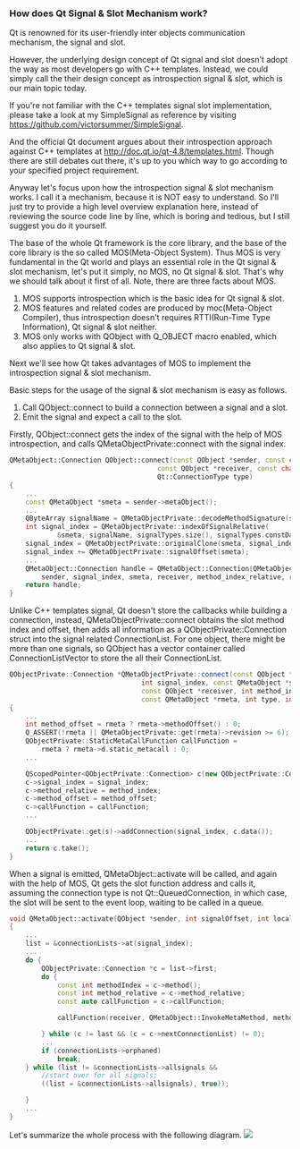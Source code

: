 ### How does Qt Signal & Slot Mechanism work?

Qt is renowned for its user-friendly inter objects communication mechanism, the signal and slot.

However, the underlying design concept of Qt signal and slot doesn't adopt the way as most developers go with C++ templates. Instead, we could simply call the their design concept as introspection signal & slot, which is our main topic today.

If you're not familiar with the C++ templates signal slot implementation, please take a look at my SimpleSignal as reference by visiting https://github.com/victorsummer/SimpleSignal.

And the official Qt document argues about their introspection approach against C++ templates at http://doc.qt.io/qt-4.8/templates.html. Though there are still debates out there, it's up to you which way to go according to your specified project requirement.

Anyway let's focus upon how the introspection signal & slot mechanism works. I call it a mechanism, because it is NOT easy to understand. So I'll just try to provide a high level overview explanation here, instead of reviewing the source code line by line, which is boring and tedious, but I still suggest you do it yourself.

The base of the whole Qt framework is the core library, and the base of the core library is the so called MOS(Meta-Object System). Thus MOS is very fundamental in the Qt world and plays an essential role in the Qt signal & slot mechanism, let's put it simply, no MOS, no Qt signal & slot. That's why we should talk about it first of all. Note, there are three facts about MOS.

1. MOS supports introspection which is the basic idea for Qt signal & slot.
2. MOS features and related codes are produced by moc(Meta-Object Compiler), thus introspection doesn't requires RTTI(Run-Time Type Information), Qt signal & slot neither.
3. MOS only works with QObject with Q_OBJECT macro enabled, which also applies to Qt signal & slot.

Next we'll see how Qt takes advantages of MOS to implement the introspection signal & slot mechanism.

Basic steps for the usage of the signal & slot mechanism is easy as follows.

1. Call QObject::connect to build a connection between a signal and a slot.
2. Emit the signal and expect a call to the slot.

Firstly, QObject::connect gets the index of the signal with the help of MOS introspection, and calls QMetaObjectPrivate::connect with the signal index.

```c++
QMetaObject::Connection QObject::connect(const QObject *sender, const char *signal,
                                     const QObject *receiver, const char *method,
                                     Qt::ConnectionType type)
{
    ...
    const QMetaObject *smeta = sender->metaObject();
    ...
    QByteArray signalName = QMetaObjectPrivate::decodeMethodSignature(signal, signalTypes);
    int signal_index = QMetaObjectPrivate::indexOfSignalRelative(
            &smeta, signalName, signalTypes.size(), signalTypes.constData());
    signal_index = QMetaObjectPrivate::originalClone(smeta, signal_index);
    signal_index += QMetaObjectPrivate::signalOffset(smeta);
    ...
    QMetaObject::Connection handle = QMetaObject::Connection(QMetaObjectPrivate::connect(
        sender, signal_index, smeta, receiver, method_index_relative, rmeta ,type, types));
    return handle;
}
```
Unlike C++ templates signal, Qt doesn't store the callbacks while building a connection, instead, QMetaObjectPrivate::connect obtains the slot method index and offset, then adds all information as a QObjectPrivate::Connection struct into the signal related ConnectionList. For one object, there might be more than one signals, so QObject has a vector container called ConnectionListVector to store the all their ConnectionList.

```c++
QObjectPrivate::Connection *QMetaObjectPrivate::connect(const QObject *sender,
                                 int signal_index, const QMetaObject *smeta,
                                 const QObject *receiver, int method_index,
                                 const QMetaObject *rmeta, int type, int *types)
{
    ...
    int method_offset = rmeta ? rmeta->methodOffset() : 0;
    Q_ASSERT(!rmeta || QMetaObjectPrivate::get(rmeta)->revision >= 6);
    QObjectPrivate::StaticMetaCallFunction callFunction =
        rmeta ? rmeta->d.static_metacall : 0;
    ...

    QScopedPointer<QObjectPrivate::Connection> c(new QObjectPrivate::Connection);
    c->signal_index = signal_index;
    c->method_relative = method_index;
    c->method_offset = method_offset;
    c->callFunction = callFunction;
    ...

    QObjectPrivate::get(s)->addConnection(signal_index, c.data());
    ...
    return c.take();
}
```
When a signal is emitted, QMetaObject::activate will be called, and again with the help of MOS, Qt gets the slot function address and calls it, assuming the connection type is not Qt::QueuedConnection, in which case, the slot will be sent to the event loop, waiting to be called in a queue.
```c++
void QMetaObject::activate(QObject *sender, int signalOffset, int local_signal_index, void **argv)
{
    ...
    list = &connectionLists->at(signal_index);
    ...
    do {
        QObjectPrivate::Connection *c = list->first;
        do {
            const int methodIndex = c->method();
            const int method_relative = c->method_relative;
            const auto callFunction = c->callFunction;

            callFunction(receiver, QMetaObject::InvokeMetaMethod, method_relative, argv ? argv : empty_argv);

        } while (c != last && (c = c->nextConnectionList) != 0);
        ...
        if (connectionLists->orphaned)
            break;
    } while (list != &connectionLists->allsignals &&
        //start over for all signals;
        ((list = &connectionLists->allsignals), true));

    }
    ...
}
```

Let's summarize the whole process with the following diagram.
![](../../public/blog/posts/How-Qt-Signal-Slot-Mechanism-Works/Qt_Signal_Slot.png)

